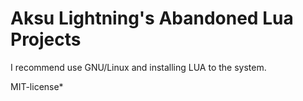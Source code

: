 # Aksu Lightning's Abandoned Lua Projects

I recommend use GNU/Linux and installing LUA to the system.

MIT-license*
